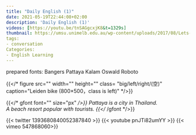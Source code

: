 ```yaml
---
title: "Daily English (1)"
date: 2021-05-19T22:44:08+02:00
description: 'Daily English (1)'
videos: [https://youtu.be/tnSAGgcxjK8&t=1329s]
thumbnail: https://umsu.unimelb.edu.au/wp-content/uploads/2017/08/Lets-Talk-Logo-good-quality.jpg
tags:
- conversation
Categories:
- English Learning
---
```


prepared fonts:
Bangers Pattaya Kalam
Oswald  Roboto

{{</* figure src="" width="" height="" class= "big/left/right/(空)" caption="Leiden bike (800×500，class is left)" */>}}

{{</* gfont font="" size="px" */>}}
Pattaya is a city in Thailand.<br>A beach resort popular with tourists.
{{</* /gfont */>}} <br>


{{< twitter 1393680840052387840 >}}
{{< youtube pnJTi82umYY >}}
{{< vimeo 547868060>}}
